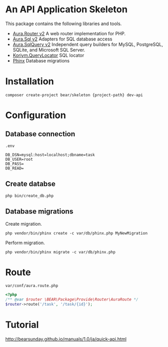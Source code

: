 # An API Application Skeleton

This package contains the following libraries and tools.

* [Aura.Router v2](https://github.com/auraphp/Aura.Router/tree/2.x) A web router implementation for PHP. 
* [Aura.Sql v2](https://github.com/auraphp/Aura.Sql) Adapters for SQL database access 
* [Aura.SqlQuery v2](https://github.com/auraphp/Aura.SqlQuery) Independent query builders for MySQL, PostgreSQL, SQLite, and Microsoft SQL Server.
* [Koriym.QueryLocator](https://github.com/koriym/Koriym.QueryLocator) SQL locator
* [Phinx](https://phinx.org/) Database migrations 

# Installation

```
composer create-project bear/skeleton {project-path} dev-api
```

# Configuration

## Database connection

`.env`

    DB_DSN=mysql:host=localhost;dbname=task
    DB_USER=root
    DB_PASS=
    DB_READ=

## Create databse

    php bin/create_db.php 

## Database migrations

Create migration.

    php vendor/bin/phinx create -c var/db/phinx.php MyNewMigration  


Perform migration.

    php vendor/bin/phinx migrate -c var/db/phinx.php

# Route

`var/conf/aura.route.php`

```php
<?php
/** @var $router \BEAR\Package\Provide\Router\AuraRoute */
$router->route('/task', '/task/{id}');
```

# Tutorial 

http://bearsunday.github.io/manuals/1.0/ja/quick-api.html